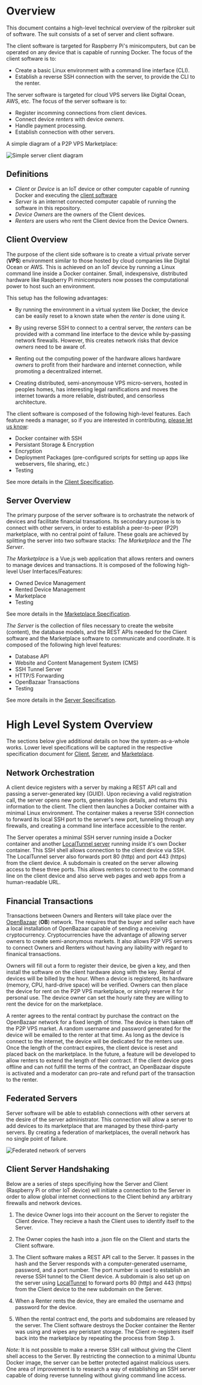 # Overview
This document contains a high-level technical overview of the rpibroker suit of software. The suit consists of a
set of server and client software. 

The client software is targeted for Raspberry Pi's minicomputers, but can be operated on
any device that is capable of running Docker. The focus of the client software is to:
* Create a basic Linux environment with a command line interface (CLI).
* Establish a reverse SSH connection with the server, to provide the CLI to the renter.

The server software is targeted for cloud VPS servers like Digital Ocean, AWS, etc. The focus of
the server software is to:
* Register incomming connections from client devices.
* Connect device *renters* with device *owners*.
* Handle payment processing.
* Establish connection with other servers.


A simple diagram of a P2P VPS Marketplace:

![Simple server client diagram](images/simple-diagram.jpg?raw=true "Simple server client diagram")

## Definitions
* *Client* or *Device* is an IoT device or other computer capable of running Docker and executing the [client software](https://github.com/RPiOVN/p2pvps-client)
* *Server* is an internet connected computer capable of running the software in this repository.
* *Device Owners* are the owners of the Client devices.
* *Renters* are users who rent the Client device from the Device Owners.

## Client Overview
The purpose of the client side software is to create a virtual private server (**VPS**) environment similar to those hosted
by cloud companies like Digital Ocean or AWS. This is achieved on an IoT device by running a Linux command line inside
a Docker container. Small, indexpensive, distributed hardware like Raspberry Pi minicomputers now posses the
computational power to host such an environment.

This setup has the following advantages:

* By running the environment in a virtual system like Docker, the device can be easily reset to a known state
when the *renter* is done using it.

* By using reverse SSH to connect to a central server, the *renters* can be provided with a command line interface to the device while
by-passing network firewalls. However, this creates network risks that device *owners* need to be aware of.

* Renting out the computing power of the hardware allows hardware *owners* to profit from their hardware and internet connection, while promoting a decentralized internet.

* Creating distributed, semi-anonymouse VPS micro-servers, hosted in peoples homes, has interesting legal ramifications and moves the internet towards
a more reliable, distributed, and censorless architecture.

The client software is composed of the following high-level features. Each feature needs a manager, so if you are
interested in contributing, [please let us know](http://p2pvps.org):

* Docker container with SSH
* Persistant Storage & Encryption
* Encryption
* Deployment Packages (pre-configured scripts for setting up apps like webservers, file sharing, etc.)
* Testing

See more details in the [Client Specification](client-specification.md).

## Server Overview
The primary purpose of the server software is to orchastrate the network of devices and facilitate financial transations. 
Its secondary purpose is to connect with other servers, in order to establish a peer-to-peer (P2P) marketplace, 
with no central point of failure. These goals are achieved by splitting the server into two software stacks:
*The Marketplace* and the *The Server*.

*The Marketplace* is a Vue.js web application that allows renters and owners to manage devices and transactions.
It is composed of the following high-level User Interfaces/Features:

* Owned Device Management
* Rented Device Management
* Marketplace
* Testing

See more details in the [Marketplace Specification](marketplace-specification.md).

*The Server* is the collection of files necessary to create the website (content), the database models, and the REST APIs
needed for the Client software and the Marketplace software to communicate and coordinate. It is composed of the following
high level features:

* Database API
* Website and Content Management System (CMS)
* SSH Tunnel Server
* HTTP/S Forwarding
* OpenBazaar Transactions
* Testing

See more details in the [Server Specification](server-specification.md).

# High Level System Overview
The sections below give additional details on how the system-as-a-whole works. Lower level specifications will
be captured in the respective specification document for [Client](client-specification.md), 
[Server](server-specification.md), and [Marketplace](marketplace-specification.md).

## Network Orchestration
A client device registers with a server by making a REST API call and passing a server-generated key (GUID). 
Upon recieving a valid registration call, the server opens new ports, generates login details, and returns this 
information to the client. 
The client then launches a Docker container with a minimal Linux environment. The container makes a
reverse SSH connection to forward its local SSH port to the server's new port, tunneling through any firewalls, and creating 
a command line interface accessible to the renter.

The Server operates a minimal SSH server running inside a Docker container and another [LocalTunnel server](https://github.com/localtunnel/server) 
running inside it's own Docker container.
This SSH shell allows connection to the client device via SSH.
The LocalTunnel server also forwards port 80 (http) and port 443 (https) from the client device. A subdomain is created
on the server allowing access to these three ports. This allows renters to connect to the command line on the 
client device and also
serve web pages and web apps from a human-readable URL.

## Financial Transactions
Transactions between Owners and Renters will take place over the [OpenBazaar](http://openbazaar.org/) (**OB**) network.
The requires that the buyer and seller each have a local installation of OpenBazaar capable of
sending a receiving cryptocurrency. Cryptocurrencies have the
advantage of allowing server owners to create semi-anonymous markets. It also allows P2P VPS servers to
connect Owners and Renters without having any liability with regard to finanical transactions.

Owners will fill out a form to register their device, be given a key, and
then install the software on the client hardware along with the key. Rental of devices will be billed by the hour.
When a device is registered, its hardware (memory, CPU, hard-drive space) will be verified. 
Owners can then place the device for rent on the P2P VPS marketplace, or simply reserve it for personal use.
The device owner can set the hourly rate they are willing to rent the device for on the marketplace.

A renter agrees to the rental contract by purchase the contract on the OpenBazaar network for 
a fixed length of time.
The device is then taken off the P2P VPS market. 
A random username and password generated for the device will be emailed to the renter at that time.
As long as the device is connect to the internet, the device will be dedicated for the renters use.
Once the length of the contract expires, the client device is reset and placed back on the marketplace.
In the future, a feature will be developed to allow renters to extend the length of their contract.
If the client device goes offline and can not fulfill the terms of the contract, an OpenBazaar dispute
is activated and a moderator can pro-rate and refund part of the transaction to the renter.

## Federated Servers
Server software will be able to establish connections with other servers at the desire of the server administrator. 
This connection will allow a server to add devices to its marketplace that are managed by these third-party servers.
By creating a federation of marketplaces, the overall network has no single point of failure. 

![Federated network of servers](images/federated-diagram.jpg?raw=true "Federated network of servers")



## Client Server Handshaking
Below are a series of steps specifiying how the Server and Client (Raspberry Pi or other IoT device) will initiate a
connection to the Server in order to allow global internet connections to the Client behind any arbitrary firewalls and network devices.

1. The device Owner logs into their account on the Server to register the Client device. They recieve a hash the Client
uses to identify itself to the Server.

2. The Owner copies the hash into a .json file on the Client and starts the Client software.

3. The Client software makes a REST API call to the Server. It passes in the hash and the Server responds with
a computer-generated username, password, and a port number. The port number is used to establish an reverse SSH
tunnel to the Client device. A subdomain is also set up on the server using [LocalTunnel](https://github.com/localtunnel/server) 
to forward ports 80 (http) and 443 (https) from the Client device to the new subdomain on the Server.

4. When a Renter rents the device, they are emailed the username and password for the device.

5. When the rental contract end, the ports and subdomains are released by the server. 
The Client software destroys the Docker container the Renter was using and wipes any peristant storage.
The Client re-registers itself back into the marketplace by repeating the process from Step 3.

*Note:* It is not possible to make a reverse SSH call without giving the Client shell access to the Server. By restricting
the connection to a minimal Ubuntu Docker image, the server can be better protected against malicious users.
One area of improvement is to research a way of establishing an SSH server capable of doing
reverse tunneling without giving command line access.